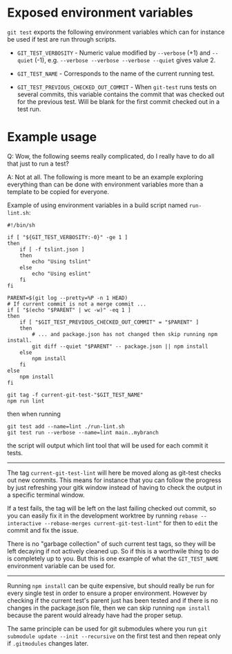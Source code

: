 # Exposed environment variables

`git test` exports the following environment variables which can for instance
be used if test are run through scripts.

* `GIT_TEST_VERBOSITY` - Numeric value modified by `--verbose` (+1) and
  `--quiet` (-1), e.g. `--verbose --verbose --verbose --quiet` gives value 2.

* `GIT_TEST_NAME` - Corresponds to the name of the current running test.

* `GIT_TEST_PREVIOUS_CHECKED_OUT_COMMIT` - When `git-test` runs tests on
several commits, this variable contains the commit that was checked out for
the previous test. Will be blank for the first commit checked out in a test
run.

# Example usage

Q: Wow, the following seems really complicated, do I really have to do all that
just to run a test?

A: Not at all. The following is more meant to be an example exploring
everything than can be done with environment variables more than a template
to be copied for everyone.

Example of using environment variables in a build script named `run-lint.sh`:

```shell
#!/bin/sh

if [ "${GIT_TEST_VERBOSITY:-0}" -ge 1 ]
then
    if [ -f tslint.json ]
    then
        echo "Using tslint"
    else
        echo "Using eslint"
    fi
fi

PARENT=$(git log --pretty=%P -n 1 HEAD)
# If current commit is not a merge commit ...
if [ "$(echo "$PARENT" | wc -w)" -eq 1 ]
then
    if [ "$GIT_TEST_PREVIOUS_CHECKED_OUT_COMMIT" = "$PARENT" ]
    then
        # ... and package.json has not changed then skip running npm install.
        git diff --quiet "$PARENT" -- package.json || npm install
    else
        npm install
    fi
else
    npm install
fi

git tag -f current-git-test-"$GIT_TEST_NAME"
npm run lint
```

then when running

```shell
git test add --name=lint ./run-lint.sh
git test run --verbose --name=lint main..mybranch
```

the script will output which lint tool that will be used for each commit it
tests.

---

The tag `current-git-test-lint` will here be moved along as git-test checks out
new commits. This means for instance that you can follow the progress by just
refreshing your gitk window instead of having to check the output in a specific
terminal window.

If a test fails, the tag will be left on the last failing checked out commit,
so you can easily fix it in the development worktree by running
`rebase --interactive --rebase-merges current-git-test-lint^` for then to
`edit` the commit and fix the issue.

There is no "garbage collection" of such current test tags, so they will be
left decaying if not actively cleaned up. So if this is a worthwile thing to do
is completely up to you. But this is one example of what the `GIT_TEST_NAME`
environment variable can be used for.

---

Running `npm install` can be quite expensive, but should really be run for
every single test in order to ensure a proper environment. However by checking
if the current test's parent just has been tested and if there is no changes in
the package.json file, then we can skip running `npm install` because the
parent would already have had the proper setup.

The same principle can be used for git submodules where you run
`git submodule update --init --recursive` on the first test and then repeat
only if `.gitmodules` changes later.
